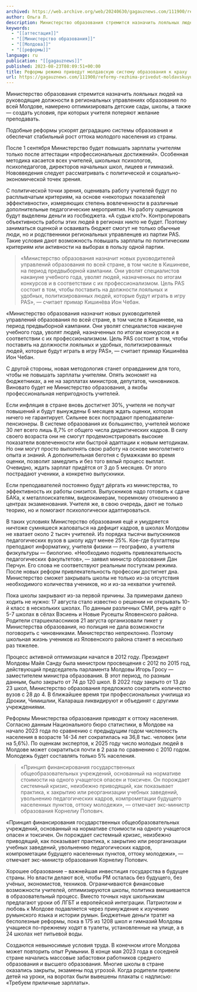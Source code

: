 ```yaml
---
archived: https://web.archive.org/web/20240630/gagauznews.com/111900/reformy-rezhima-privedut-moldavskuyu-sistemu-obrazovaniya-k-krahu.html
author: Ольга Л.
description: Министерство образования стремится назначить лояльных людей на руководящие должности в региональных управлениях образования по всей Молдове, намерено оптимизировать детские сады, школы, а также — создать условия, при которых учителя потеряют желание преподавать. Подобные реформы ускорят деградацию системы образования и обеспечат стабильный рост оттока молодого населения из страны. После 1 сентября Министерство будет повышать зарплаты учителям только после аттестации «профессиональных достижений». Особенная методика касается всех учителей, школьных психологов, психопедагогов, директоров начальных школ, лицеев и гимназий. Нововведения следует рассматривать с политической и социально-экономической точек зрения. С политической точки зрения, оценивать работу учителей будут по расплывчатым критериям, на основе «некоторых показателей эффективности», измеряющих […]
keywords:
  - "[[аттестация]]"
  - "[[Министерство образования]]"
  - "[[Молдова]]"
  - "[[реформы]]"
language: ru
publication: "[[gagauznews]]"
published: 2023-08-23T08:09:51+00:00
title: Реформы режима приведут молдавскую систему образования к краху
url: https://gagauznews.com/111900/reformy-rezhima-privedut-moldavskuyu-sistemu-obrazovaniya-k-krahu.html
---
```


Министерство образования стремится назначить лояльных людей на руководящие должности в региональных управлениях образования по всей Молдове, намерено оптимизировать детские сады, школы, а также — создать условия, при которых учителя потеряют желание преподавать.

Подобные реформы ускорят деградацию системы образования и обеспечат стабильный рост оттока молодого населения из страны.

После 1 сентября Министерство будет повышать зарплаты учителям только после аттестации «профессиональных достижений». Особенная методика касается всех учителей, школьных психологов, психопедагогов, директоров начальных школ, лицеев и гимназий. Нововведения следует рассматривать с политической и социально-экономической точек зрения.

С политической точки зрения, оценивать работу учителей будут по расплывчатым критериям, на основе «некоторых показателей эффективности», измеряющих степень вовлеченности в различные дополнительные педагогические мероприятия. На работу оценщиков будут выделены деньги из госбюджета. «А судьи кто?». Контролировать объективность работы этих людей в регионах никто не будет. Поэтому заниматься оценкой и осваивать бюджет смогут не только обычные люди, но и родственники региональных управленцев из партии PAS. Такие условия дают возможность повышать зарплаты по политическим критериям или активности на выборах в пользу одной партии.

> «Министерство образования назначит новых руководителей управлений образования по всей стране, в том числе в Кишиневе, на период предвыборной кампании. Они уволят специалистов накануне учебного года, уволят людей, назначенных по итогам конкурсов и в соответствии с их профессионализмом. Цель PAS состоит в том, чтобы поставить на должности лояльных и удобных, политизированных людей, которые будут играть в игру PAS», — считает примар Кишинёва Ион Чебан.

«Министерство образования назначит новых руководителей управлений образования по всей стране, в том числе в Кишиневе, на период предвыборной кампании. Они уволят специалистов накануне учебного года, уволят людей, назначенных по итогам конкурсов и в соответствии с их профессионализмом. Цель PAS состоит в том, чтобы поставить на должности лояльных и удобных, политизированных людей, которые будут играть в игру PAS», — считает примар Кишинёва Ион Чебан.

С другой стороны, новая методология станет оправданием для того, чтобы не повышать зарплаты учителям. Опять экономят на бюджетниках, а не на зарплатах министров, депутатов, чиновников. Виновато будет не Министерство образования, а якобы профессиональная непригодность учителей.

Если инфляция в стране вновь достигнет 30%, учителя не получат повышений и будут вынуждены 6 месяцев ждать оценки, которая ничего не гарантирует. Сильнее всех пострадают преподаватели-пенсионеры. В системе образования их большинство, учителей моложе 30 лет всего лишь 8,7% от общего числа дидактических кадров. В силу своего возраста они не смогут продемонстрировать высокие показатели вовлеченности или быстрой адаптации к новым методикам. Но они могут просто выполнять свою работу на основе многолетнего опыта и знаний. А дополнительная беготня с бумажками во время оценки, позволит замедлить и без того вялый процесс выплат. Очевидно, ждать зарплат придётся от 3 до 5 месяцев. От этого пострадают ученики, а конкретно выпускники.

Если преподавателей постоянно будут дёргать из министерства, то эффективность их работы снизится. Выпускников надо готовить к сдаче БАКа, к металлоискателям, видеокамерам, тюремному отношению в центрах экзаменования. Учителя же, в свою очередь, дают не только теорию, но и помогают психологически адаптироваться.

В таких условиях Министерство образования ещё и умудряется ничтоже сумняшеся жаловаться на дефицит кадров, в школах Молдовы не хватает около 2 тысяч учителей. Из порядка тысячи выпускников педагогических вузов в школу идут менее 25%. Кое-где бухгалтеры преподают информатику, учителя физики — географию, а учителя физкультуры — биологию. «Необходимо поднять привлекательность педагогических факультетов», — заявил министр образования Дан Перчун. Его слова не соответствуют реальным поступкам режима. После новых реформ привлекательность профессии достигнет дна. Министерство сможет закрывать школы не только из-за отсутствия необходимого количества учеников, но и из-за нехватки учителей.

Пока школы закрывают из-за первой причины. За примерами далеко ходить не нужно: 17 августа стало известно о решении не открывать 10-й класс в нескольких школах. По данным различных СМИ, речь идёт о 5-7 школах в сёлах Вэсиень и Новые Русешты Яловенского района. Родители старшеклассников 21 августа организовали пикет у Министерства образования, но полиция не дала возможности поговорить с чиновниками. Министерство непреклонно. Поэтому школьная жизнь учеников из Яловенского района станет в несколько раз тяжелее.

Процесс активной оптимизации начался в 2012 году. Президент Молдовы Майя Санду была министром просвещения с 2012 по 2015 год, действующий председатель парламента Молдовы Игорь Гросу — заместителем министра образования. В этот период, по разным данным, было закрыто от 74 до 120 школ. В 2022 году закрыто от 13 до 23 школ, Министерство образования предложило сократить количество вузов с 28 до 4. В ближайшее время три профессиональных училища из Дрокии, Чимишлии, Калараша ликвидируют и объединят с другими учреждениями.

Реформы Министерства образования приводят к оттоку населения. Согласно данным Национального бюро статистики, в Молдове на начало 2023 года по сравнению с предыдущим годом численность населения в возрасте 14-34 лет сократилась на 36,8 тыс. человек (или на 5,6%). По оценкам экспертов, к 2025 году число молодых людей в Молдове может сократиться почти в 2 раза по сравнению с 2010 годом. Молодежь будет составлять только 5% населения.

> «Принцип финансирования государственных общеобразовательных учреждений, основанный на нормативе стоимости на одного учащегося опасен и токсичен. Он порождает системный кризис, неизбежно приводящий, как показывает практика, к закрытию или реорганизации учебных заведений, увольнению педагогических кадров, компрометации будущего населенных пунктов, оттоку молодежи», — отмечает экс-министр образования Корнелиу Попович.

«Принцип финансирования государственных общеобразовательных учреждений, основанный на нормативе стоимости на одного учащегося опасен и токсичен. Он порождает системный кризис, неизбежно приводящий, как показывает практика, к закрытию или реорганизации учебных заведений, увольнению педагогических кадров, компрометации будущего населенных пунктов, оттоку молодежи», — отмечает экс-министр образования Корнелиу Попович.

Хорошее образование – важнейшая инвестиция государства в будущее страны. Но власти делают всё, чтобы РМ осталась без будущего, без учёных, экономистов, техников. Ограничиваются финансовые возможности учителей, оптимизируются школы, политика вмешивается в образовательный процесс. Вместо точных наук школьникам предлагают уроки об ЛГБТ и европейской интеграции. Патриотизм и любовь к Молдове подавляется через принуждение к изучению румынского языка и истории румын. Бюджетные деньги тратят на бесполезные реформы, пока в 175 из 1208 школ и гимназий Молдовы учащиеся по-прежнему ходят в туалеты, установленные на улице, а в 24 школах нет питьевой воды.

Создаются невыносимые условия труда. В конечном итоге Молдова может повторить опыт Румынии. В конце мая 2023 года в соседней стране начались массовые забастовки работников среднего образования и высшего образования. Многие школы в стране оказались закрыты, экзамены под угрозой. Когда родители привели детей на уроки, на воротах были вывешены плакаты с надписью: «Требуем приличные зарплаты».